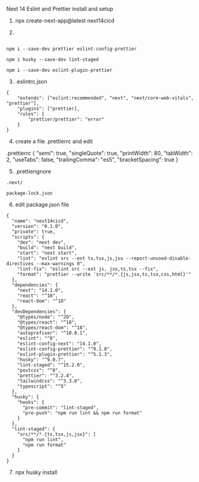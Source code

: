 Next 14 Eslint and Prettier install and setup

1. npx create-next-app@latest next14cicd

2.

```

npm i --save-dev prettier eslint-config-prettier

npm i husky --save-dev lint-staged

npm i --save-dev eslint-plugin-prettier

```

3. .eslintrc.json

```
{
    "extends": ["eslint:recommended", "next", "next/core-web-vitals", "prettier"],
    "plugins": ["prettier],
    "rules": {
        "prettier/prettier": "error"
    }
}
```

4.  create a file .prettierrc and edit

.prettierrc
{
"semi": true,
"singleQuote": true,
"printWidth": 80,
"tabWidth": 2,
"useTabs": false,
"trailingComma": "es5",
"bracketSpacing": true
}

5. .prettierignore

```
.next/

package-lock.json
```

6. edit package.json file

```
{
  "name": "next14cicd",
  "version": "0.1.0",
  "private": true,
  "scripts": {
    "dev": "next dev",
    "build": "next build",
    "start": "next start",
    "lint": "eslint src --ext ts,tsx,js,jsx --report-unused-disable-directives --max-warnings 0",
    "lint-fix": "eslint src --ext js, jsx,ts,tsx --fix",
    "format": "prettier --write 'src/**/*.{js,jsx,ts,tsx,css,html}'"
  },
  "dependencies": {
    "next": "14.1.0",
    "react": "^18",
    "react-dom": "^18"
  },
  "devDependencies": {
    "@types/node": "^20",
    "@types/react": "^18",
    "@types/react-dom": "^18",
    "autoprefixer": "^10.0.1",
    "eslint": "^8",
    "eslint-config-next": "14.1.0",
    "eslint-config-prettier": "^9.1.0",
    "eslint-plugin-prettier": "^5.1.3",
    "husky": "^9.0.7",
    "lint-staged": "^15.2.0",
    "postcss": "^8",
    "prettier": "^3.2.4",
    "tailwindcss": "^3.3.0",
    "typescript": "^5"
  },
  "husky": {
    "hooks": {
      "pre-commit": "lint-staged",
      "pre-push": "npm run lint && npm run format"
    }
  },
  "lint-staged": {
    "src/**/*.{ts,tsx,js,jsx}": [
      "npm run lint",
      "npm run format"
    ]
  }
}

```

7. npx husky install
